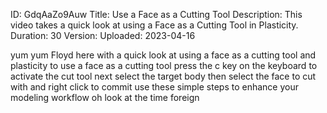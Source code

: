 ID: GdqAaZo9Auw
Title: Use a Face as a Cutting Tool
Description: This video takes a quick look at using a Face as a Cutting Tool in Plasticity.
Duration: 30
Version: 
Uploaded: 2023-04-16

yum yum Floyd here with a quick look at
using a face as a cutting tool and
plasticity to use a face as a cutting
tool press the c key on the keyboard to
activate the cut tool next select the
target body then select the face to cut
with and right click to commit use these
simple steps to enhance your modeling
workflow oh look at the time
foreign
